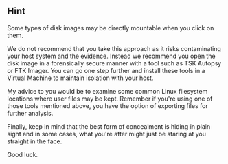## Hint

Some types of disk images may be directly mountable when you click on them.

We do not recommend that you take this approach as it risks contaminating your host system and the evidence. Instead we recommend you open the disk image in a forensically secure manner with a tool such as TSK Autopsy or FTK Imager. You can go one step further and install these tools in a Virtual Machine to maintain isolation with your host.

My advice to you would be to examine some common Linux filesystem locations where user files may be kept.
Remember if you're using one of those tools mentioned above, you have the option of exporting files for further analysis.

Finally, keep in mind that the best form of concealment is hiding in plain sight and in some cases, what you're after might just be staring at you straight in the face.

Good luck.